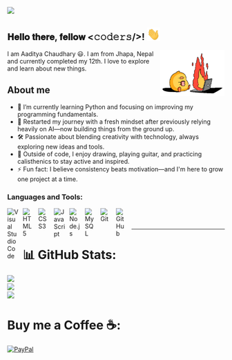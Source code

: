 <img src="./Assets/cat.gif" width="10px"></h2> <h2> 𝐇𝐞𝐥𝐥𝐨 𝐭𝐡𝐞𝐫𝐞, 𝐟𝐞𝐥𝐥𝐨𝐰 <𝚌𝚘𝚍𝚎𝚛𝚜/>! <img src="https://raw.githubusercontent.com/ABSphreak/ABSphreak/master/gifs/Hi.gif" width="30px"></h2>


<img align='right' src='./Assets/_.gif' width='150"'>
I am Aaditya Chaudhary 😃. I am from Jhapa, Nepal and currently completed my 12th. I love to explore and learn about new things.

## About me

- 🌱 I’m currently learning Python and focusing on improving my programming fundamentals.
- 🤖 Restarted my journey with a fresh mindset after previously relying heavily on AI—now building things from the ground up.
- 🛠️ Passionate about blending creativity with technology, always exploring new ideas and tools.
- 🎸 Outside of code, I enjoy drawing, playing guitar, and practicing calisthenics to stay active and inspired.
- ⚡ Fun fact: I believe consistency beats motivation—and I'm here to grow one project at a time.


### Languages and Tools:

<img align="left" alt="Visual Studio Code" width="26px" src="https://cdn.jsdelivr.net/gh/devicons/devicon/icons/vscode/vscode-original.svg" style="padding-right:10px;" />
<img align="left" alt="HTML5" width="26px" src="https://cdn.jsdelivr.net/gh/devicons/devicon/icons/html5/html5-original.svg" style="padding-right:10px;" />
<img align="left" alt="CSS3" width="26px" src="https://cdn.jsdelivr.net/gh/devicons/devicon/icons/css3/css3-original.svg" style="padding-right:10px;" />
<img align="left" alt="JavaScript" width="26px" src="https://cdn.jsdelivr.net/gh/devicons/devicon/icons/javascript/javascript-original.svg" style="padding-right:10px;" />
<img align="left" alt="Node.js" width="26px" src="https://cdn.jsdelivr.net/gh/devicons/devicon/icons/nodejs/nodejs-original.svg" style="padding-right:10px;" />
<img align="left" alt="MySQL" width="26px" src="https://cdn.jsdelivr.net/gh/devicons/devicon/icons/mysql/mysql-original.svg" style="padding-right:10px;" />
<img align="left" alt="Git" width="26px" src="https://cdn.jsdelivr.net/gh/devicons/devicon/icons/git/git-original.svg" style="padding-right:10px;" />
<img align="left" alt="GitHub" width="26px" src="https://user-images.githubusercontent.com/3369400/139447912-e0f43f33-6d9f-45f8-be46-2df5bbc91289.png" style="padding-right:10px;" />

<br />
<br />

---
# 📊 GitHub Stats:
![](https://github-readme-stats.vercel.app/api?username=Aadiwrth&theme=dark&hide_border=false&include_all_commits=true&count_private=true)<br/>
![](https://nirzak-streak-stats.vercel.app/?user=Aadiwrth&theme=dark&hide_border=false)<br/>
![](https://github-readme-stats.vercel.app/api/top-langs/?username=Aadiwrth&theme=dark&hide_border=false&include_all_commits=true&count_private=true&layout=compact)

# Buy me a Coffee ☕:
  [![PayPal](https://img.shields.io/badge/PayPal-00457C?style=for-the-badge&logo=paypal&logoColor=white)](https://paypal.me/deepu468) 

